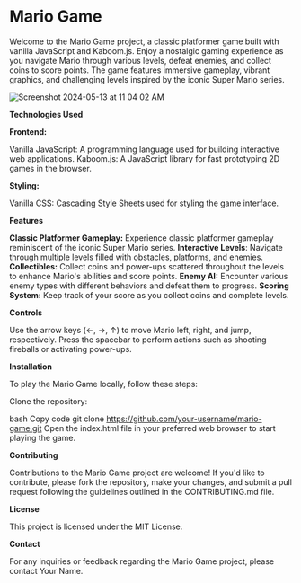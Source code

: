 # Mario Game

Welcome to the Mario Game project, a classic platformer game built with vanilla JavaScript and Kaboom.js. Enjoy a nostalgic gaming experience as you navigate Mario through various levels, defeat enemies, and collect coins to score points. The game features immersive gameplay, vibrant graphics, and challenging levels inspired by the iconic Super Mario series.

![Screenshot 2024-05-13 at 11 04 02 AM](https://github.com/TariqKichawele/mario-game/assets/105932024/02be22d2-779f-4a8d-8958-28a34beb11d2)

**Technologies Used**

**Frontend:**

Vanilla JavaScript: A programming language used for building interactive web applications.
Kaboom.js: A JavaScript library for fast prototyping 2D games in the browser.

**Styling:**

Vanilla CSS: Cascading Style Sheets used for styling the game interface.

**Features**

**Classic Platformer Gameplay:** Experience classic platformer gameplay reminiscent of the iconic Super Mario series.
**Interactive Levels**: Navigate through multiple levels filled with obstacles, platforms, and enemies.
**Collectibles:** Collect coins and power-ups scattered throughout the levels to enhance Mario's abilities and score points.
**Enemy AI:** Encounter various enemy types with different behaviors and defeat them to progress.
**Scoring System:** Keep track of your score as you collect coins and complete levels.

**Controls**

Use the arrow keys (←, →, ↑) to move Mario left, right, and jump, respectively.
Press the spacebar to perform actions such as shooting fireballs or activating power-ups.

**Installation**

To play the Mario Game locally, follow these steps:

Clone the repository:

bash
Copy code
git clone https://github.com/your-username/mario-game.git
Open the index.html file in your preferred web browser to start playing the game.

**Contributing**

Contributions to the Mario Game project are welcome! If you'd like to contribute, please fork the repository, make your changes, and submit a pull request following the guidelines outlined in the CONTRIBUTING.md file.

**License**

This project is licensed under the MIT License.

**Contact**

For any inquiries or feedback regarding the Mario Game project, please contact Your Name.
